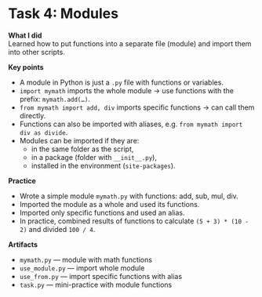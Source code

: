# Task 4: Modules

**What I did**  
Learned how to put functions into a separate file (module) and import them into other scripts.

**Key points**  
- A module in Python is just a `.py` file with functions or variables.  
- `import mymath` imports the whole module → use functions with the prefix: `mymath.add(…)`.  
- `from mymath import add, div` imports specific functions → can call them directly.  
- Functions can also be imported with aliases, e.g. `from mymath import div as divide`.  
- Modules can be imported if they are:  
  - in the same folder as the script,  
  - in a package (folder with `__init__.py`),  
  - installed in the environment (`site-packages`).

**Practice**  
- Wrote a simple module `mymath.py` with functions: add, sub, mul, div.  
- Imported the module as a whole and used its functions.  
- Imported only specific functions and used an alias.  
- In practice, combined results of functions to calculate `(5 + 3) * (10 - 2)` and divided `100 / 4`.  

**Artifacts**  
- `mymath.py` — module with math functions  
- `use_module.py` — import whole module  
- `use_from.py` — import specific functions with alias  
- `task.py` — mini-practice with module functions